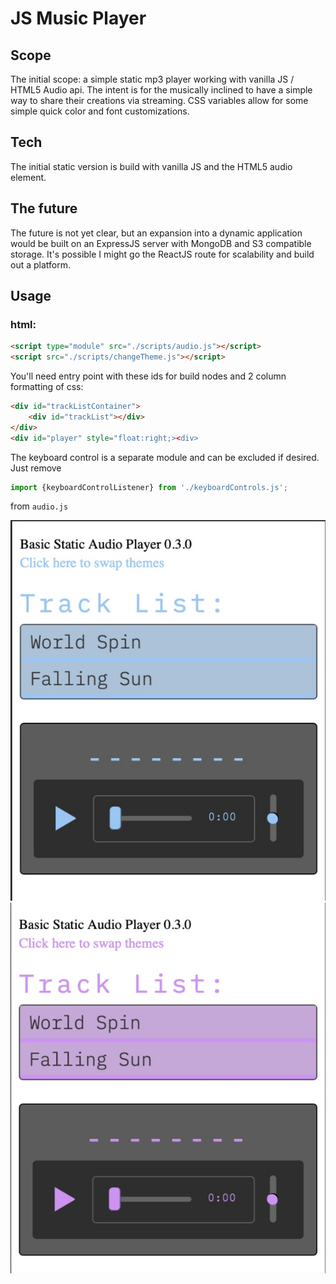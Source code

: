 # JS Music Player
## Scope
The initial scope: a simple static mp3 player working with vanilla JS / HTML5 Audio api. The intent is for the musically inclined to have a simple way to share their creations via streaming. CSS variables allow for some simple quick color and font customizations.

## Tech
The initial static version is build with vanilla JS and the HTML5 audio element.

## The future
The future is not yet clear, but an expansion into a dynamic application would be built on an ExpressJS server with MongoDB and S3 compatible storage. It's possible I might go the ReactJS route for scalability and build out a platform.

## Usage
### html:
```html
<script type="module" src="./scripts/audio.js"></script>
<script src="./scripts/changeTheme.js"></script>
```

You'll need entry point with these ids for build nodes and 2 column formatting of css:
```html
<div id="trackListContainer">
    <div id="trackList"></div>
</div>
<div id="player" style="float:right;><div>
```

The keyboard control is a separate module and can be excluded if desired. Just remove
```javascript
import {keyboardControlListener} from './keyboardControls.js';
```
from `audio.js`

![JS Music Player blue](./blue.jpg) ![JS MusicPlayer magenta](./magenta.jpg)